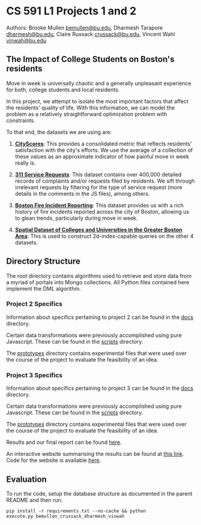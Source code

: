 # CS 591 L1 Projects 1 and 2

Authors: Brooke Mullen <bemullen@bu.edu>, Dharmesh Tarapore <dharmesh@bu.edu>, Claire Russack <crussack@bu.edu>, Vincent Wahl <vinwah@bu.edu>

## The Impact of College Students on Boston's residents

Move in week is universally chaotic and a generally unpleasant experience for both, college students
and local residents. 

In this project, we attempt to isolate the most important factors that affect the residents' quality
of life. With this information, we can model the problem as a relatively straightforward optimization
problem with constraints.

To that end, the datasets we are using are:

1. <strong><a href="https://data.boston.gov/dataset/cityscore">CityScores</a></strong>: This provides a consolidated metric that reflects residents' satisfaction with the city's efforts. We use the average of a collection of these values as an approximate indicator of how painful move in week really is.

2. <strong><a href="https://data.boston.gov/dataset/311-service-requests/resource/2968e2c0-d479-49ba-a884-4ef523ada3c0">311 Service Requests</a></strong>: This dataset contains over 400,000 detailed records of complaints and/or requests filed by residents. We sift through irrelevant requests by filtering for the type of service request (more details in the comments in the JS files), among others.

3. <strong><a href="https://data.boston.gov/dataset/fire-incident-reporting">Boston Fire Incident Reporting</a></strong>: This dataset provides us with a rich history of fire incidents reported across the city of Boston, allowing us to glean trends, particularly during move in week.

4. <strong><a href="gis.cityofboston.gov/arcgis/rest/services/Education/OpenData/MapServer/2">Spatial Dataset of Colleges and Universities in the Greater Boston Area</a></strong>: This is used to construct 2d-index-capable queries on the other 4 datasets.

## Directory Structure

The root directory contains algorithms used to retrieve and store data from a myriad of portals into Mongo collections. All Python files contained here implement the DML algorithm.

### Project 2 Specifics

Information about specifics pertaining to project 2 can be found in the <a href="docs/">docs</a> directory.

Certain data transformations were previously accomplished using pure Javascript. These can be found in the <a href="scripts/">scripts</a> directory.

The <a href="prototypes">prototypes</a> directory contains experimental files that were used over the course of the project to evaluate the feasibility of an idea.

### Project 3 Specifics

Information about specifics pertaining to project 3 can be found in the <a href="docs/">docs</a> directory.

Certain data transformations were previously accomplished using pure Javascript. These can be found in the <a href="scripts/">scripts</a> directory.

The <a href="prototypes">prototypes</a> directory contains experimental files that were used over the course of the project to evaluate the feasibility of an idea.

Results and our final report can be found <a href="https://cs-people.bu.edu/dharmesh/cs591/report.pdf" target="_blank">here</a>.

An interactive website summarising the results can be found at <a href="http://ec2-18-217-39-61.us-east-2.compute.amazonaws.com/">this link</a>. Code for the website is available <a href="https://github.com/Vinwah/CS591-Data-Mechanics-Web-Page">here</a>.

## Evaluation

To run the code, setup the database structure as documented in the parent README and then run:


<code>pip install -r requirements.txt --no-cache && python execute.py bemullen_crussack_dharmesh_vinwah</code>